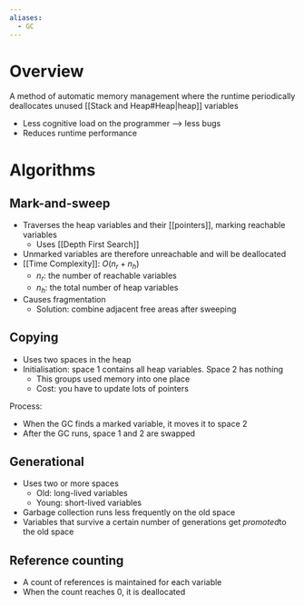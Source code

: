 ```yaml
---
aliases:
  - GC
---
```


# Overview
A method of automatic memory management where the runtime periodically deallocates unused [[Stack and Heap#Heap|heap]] variables

- Less cognitive load on the programmer --> less bugs
- Reduces runtime performance

# Algorithms
## Mark-and-sweep
- Traverses the heap variables and their [[pointers]], marking reachable variables
	- Uses [[Depth First Search]]
- Unmarked variables are therefore unreachable and will be deallocated
- [[Time Complexity]]: $O(n_{r} + n_h)$
	- $n_r$: the number of reachable variables
	- $n_h$: the total number of heap variables
- Causes fragmentation
	- Solution: combine adjacent free areas after sweeping

## Copying
- Uses two spaces in the heap
- Initialisation: space 1 contains all heap variables. Space 2 has nothing
	- This groups used memory into one place
	- Cost: you have to update lots of pointers

Process: 
- When the GC finds a marked variable, it moves it to space 2
- After the GC runs, space 1 and 2 are swapped

## Generational
- Uses two or more spaces
	- Old: long-lived variables
	- Young: short-lived variables
- Garbage collection runs less frequently on the old space
- Variables that survive a certain number of generations get *promoted*to the old space

## Reference counting
- A count of references is maintained for each variable
- When the count reaches 0, it is deallocated